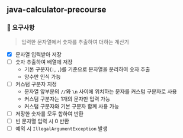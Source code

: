 ## java-calculator-precourse

### 🎯 요구사항
> 입력한 문자열에서 숫자를 추출하여 더하는 계산기

- [x] 문자열 입력받아 저장
- [ ] 숫자 추출하여 배열에 저장
  - 기본 구분자(`:`, `,`)를 기준으로 문자열을 분리하여 숫자 추출
  - 양수만 인식 가능
- [ ] 커스텀 구분자 지정
  - 문자열 앞부분의 `//`와 `\n` 사이에 위치하는 문자를 커스텀 구분자로 사용
  - 커스텀 구분자는 1개의 문자만 입력 가능
  - 커스텀 구분자와 기본 구분자 함께 사용 가능
- [ ] 저장한 숫자를 모두 합하여 반환
- [ ] 빈 문자열 입력 시 0 반환
- [ ] 예외 시 `IllegalArgumentException` 발생